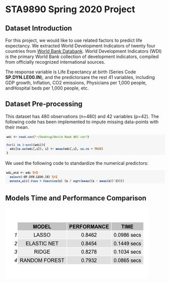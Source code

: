 # STA9890 Spring 2020 Project

## Dataset Introduction
For this project, we would like to use related factors to predict life expectancy. We extracted World Development Indicators of twenty four countries from [World Bank Databank](https://databank.worldbank.org/source/world-development-indicators/preview/on). World Development Indicators (WDI) is the primary World Bank collection of development indicators, compiled from officially recognized international sources.

The response variable is Life Expectancy at birth (Series Code **SP.DYN.LE00.IN**), and the predictorsare the rest 41 variables, including GDP growth, Inflation, CO2 emissions, Physicians per 1,000 people, andHospital beds per 1,000 people, etc.

## Dataset Pre-processing
This dataset has 480 observations (n=480) and 42 variables (p=42). The following code has been implemented to impute missing data-points with their mean.

![alt text](https://raw.githubusercontent.com/juliazhu1122/sta9890project/master/img/5.png)

We used the following code to standardize the numerical predictors:

![alt text](https://raw.githubusercontent.com/juliazhu1122/sta9890project/master/img/1.png)

## Models Time and Performance Comparison
![alt text](https://raw.githubusercontent.com/juliazhu1122/sta9890project/master/img/6.png)
